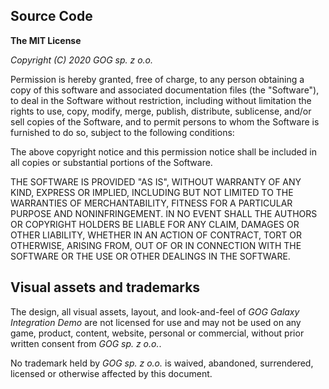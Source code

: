 ## Source Code

**The MIT License**

*Copyright (C) 2020 GOG sp. z o.o.*

Permission is hereby granted, free of charge, to any person obtaining a copy of this software and associated documentation files (the "Software"), to deal in the Software without restriction, including without limitation the rights to use, copy, modify, merge, publish, distribute, sublicense, and/or sell copies of the Software, and to permit persons to whom the Software is furnished to do so, subject to the following conditions:

The above copyright notice and this permission notice shall be included in all copies or substantial portions of the Software.

THE SOFTWARE IS PROVIDED "AS IS", WITHOUT WARRANTY OF ANY KIND, EXPRESS OR IMPLIED, INCLUDING BUT NOT LIMITED TO THE WARRANTIES OF MERCHANTABILITY, FITNESS FOR A PARTICULAR PURPOSE AND NONINFRINGEMENT. IN NO EVENT SHALL THE AUTHORS OR COPYRIGHT HOLDERS BE LIABLE FOR ANY CLAIM, DAMAGES OR OTHER LIABILITY, WHETHER IN AN ACTION OF CONTRACT, TORT OR OTHERWISE, ARISING FROM, OUT OF OR IN CONNECTION WITH THE SOFTWARE OR THE USE OR OTHER DEALINGS IN THE SOFTWARE.

## Visual assets and trademarks

The design, all visual assets, layout, and look-and-feel of *GOG Galaxy Integration Demo* are not licensed for use and may not be used on any game, product, content, website, personal or commercial, without prior written consent from *GOG sp. z o.o.*.

No trademark held by *GOG sp. z o.o.* is waived, abandoned, surrendered, licensed or otherwise affected by this document.